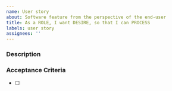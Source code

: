 ```yaml
---
name: User story
about: Software feature from the perspective of the end-user
title: As a ROLE, I want DESIRE, so that I can PROCESS
labels: user story
assignees: ''
---
```


### Description


### Acceptance Criteria
- [ ] 
